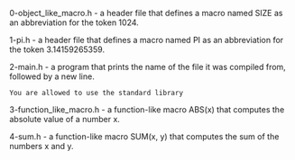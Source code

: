 0-object_like_macro.h - a header file that defines a macro named SIZE as an abbreviation for the token 1024.


1-pi.h - a header file that defines a macro named PI as an abbreviation for the token 3.14159265359.


2-main.h -  a program that prints the name of the file it was compiled from, followed by a new line.

	You are allowed to use the standard library


3-function_like_macro.h - a function-like macro ABS(x) that computes the absolute value of a number x.


4-sum.h - a function-like macro SUM(x, y) that computes the sum of the numbers x and y.

